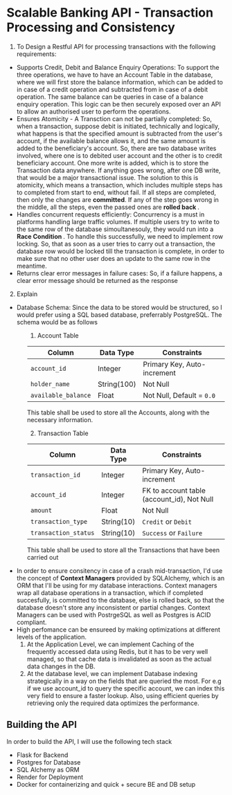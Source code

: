# Scalable Banking API -  Transaction Processing and Consistency

1. To Design a Restful API for processing transactions with the following requirements:

<ul>
<li>
Supports Credit, Debit and Balance Enquiry Operations: To support the three operations, we have to have an Account Table in the database, where we will first store the balance information, which can be added to in case of a credit operation and subtracted from in case of a debit operation. The same balance can be queries in case of a balance enquiry operation. This logic can be then securely exposed over an API to allow an authorised user to perform the operations.
</li>
<li>
Ensures Atomicity - A Transction can not be partially completed: So, when a transaction, suppose debit is initiated, technically and logically, what happens is that the specified amount is subtracted from the user's account, if the available balance allows it, and the same amount is added to the beneficiary's account. So, there are two database writes involved, where one is to debited user account and the other is to credit beneficiary account. One more write is added, which is to store the Transaction data anywhere. If anything goes wrong, after one DB write, that would be a major transactional issue. The solution to this is atomicity, which means a transaction, which includes multiple steps has to completed from start to end, without fail. If all steps are completed, then only the changes are <strong>committed</strong>. If any of the step goes wrong in the middle, all the steps, even the passed ones are <strong> rolled back </strong>. 
</li>
<li>
Handles concurrent requests efficiently: Concurrency is a must in platforms handling large traffic volumes. If multiple users try to write to the same row of the database simoultanesouly, they would run into a <strong> Race Condition </strong>. To handle this successfully, we need to implement row locking. So, that as soon as a user tries to carry out a transaction, the database row would be locked till the transaction is complete, in order to make sure that no other user does an update to the same row in the meantime.
</li>
<li>
Returns clear error messages in failure cases: So, if a failure happens, a clear error message should be returned as the response
</li>
</ul>

2. Explain
<ul>
<li>
 Database Schema: Since the data to be stored would be structured, so I would prefer using a SQL based database, preferrably PostgreSQL.  The schema would be as follows

<ul>

1. Account Table

| Column  | Data Type    | Constraints                      |
|---------|--------------|----------------------------------|
| `account_id`    | Integer      | Primary Key, Auto-increment      |
| `holder_name`  | String(100)  | Not Null                         |
| `available_balance` | Float      | Not Null, Default = `0.0`        |

This table shall be used to store all the Accounts, along with the necessary information.

2. Transaction Table

| Column  | Data Type    | Constraints                      |
|---------|--------------|----------------------------------|
| `transaction_id`    | Integer      | Primary Key, Auto-increment      |
| `account_id`    | Integer      | FK to account table (account_id), Not Null      |
| `amount`  | Float  | Not Null                         |
| `transaction_type` | String(10)      | `Credit` or `Debit`        |
| `transaction_status` | String(10)      | `Success` or `Failure`        |

This table shall be used to store all the Transactions that have been carried out
</ul>
</li>
<li>
In order to ensure consitency in case of a crash mid-transaction, I'd use the concept of <strong>Context Managers</strong> provided by SQLAlchemy, which is an ORM that I'll be using for my database interactions. Context managers wrap all database operations in a transaction, which if completed succesfully, is committed to the database, else is rolled back, so that the database doesn't store any inconsistent or partial changes. Context Managers can be used with PostrgeSQL as well as Postgres is ACID compliant.
</li>
<li>
High perfomance can be ensureed by making optimizations at different levels of the application.

1. At the Application Level, we can implement Caching of the frequently accessed data using Redis, but it has to be very well managed, so that cache data is invalidated as soon as the actual data changes in the DB.
2. At the database level, we can implement Database indexing strategically in a way on the fields that are queried the most. For e.g if we use account_id to query the specific account, we can index this very field to ensure a faster lookup. Also, using efficient queries by retrieving only the required data optimizes the performance.
</li>
</ul>

## Building the API

In order to build the API, I will use the following tech stack

<ul>
<li>Flask for Backend</li>
<li>Postgres for Database</li>
<li>SQL Alchemy as ORM</li>
<li>Render for Deployment</li>
<li> Docker for containerizing and quick + secure BE and DB setup </li>
</ul>